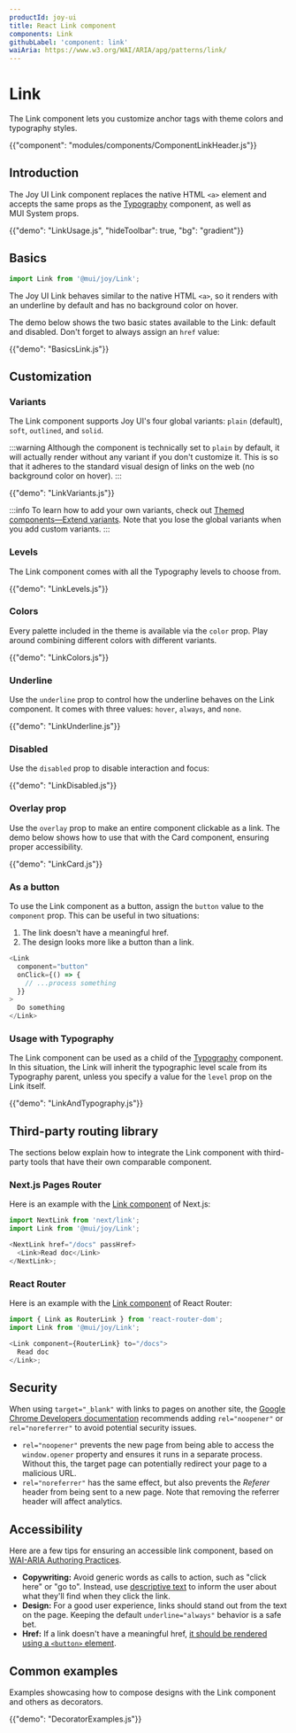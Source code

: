 ```yaml
---
productId: joy-ui
title: React Link component
components: Link
githubLabel: 'component: link'
waiAria: https://www.w3.org/WAI/ARIA/apg/patterns/link/
---
```


# Link

<p class="description">The Link component lets you customize anchor tags with theme colors and typography styles.</p>

{{"component": "modules/components/ComponentLinkHeader.js"}}

## Introduction

The Joy UI Link component replaces the native HTML `<a>` element and accepts the same props as the [Typography](/joy-ui/react-typography/) component, as well as MUI System props.

{{"demo": "LinkUsage.js", "hideToolbar": true, "bg": "gradient"}}

## Basics

```jsx
import Link from '@mui/joy/Link';
```

The Joy UI Link behaves similar to the native HTML `<a>`, so it renders with an underline by default and has no background color on hover.

The demo below shows the two basic states available to the Link: default and disabled.
Don't forget to always assign an `href` value:

{{"demo": "BasicsLink.js"}}

## Customization

### Variants

The Link component supports Joy UI's four global variants: `plain` (default), `soft`, `outlined`, and `solid`.

:::warning
Although the component is technically set to `plain` by default, it will actually render without any variant if you don't customize it.
This is so that it adheres to the standard visual design of links on the web (no background color on hover).
:::

{{"demo": "LinkVariants.js"}}

:::info
To learn how to add your own variants, check out [Themed components—Extend variants](/joy-ui/customization/themed-components/#extend-variants).
Note that you lose the global variants when you add custom variants.
:::

### Levels

The Link component comes with all the Typography levels to choose from.

{{"demo": "LinkLevels.js"}}

### Colors

Every palette included in the theme is available via the `color` prop.
Play around combining different colors with different variants.

{{"demo": "LinkColors.js"}}

### Underline

Use the `underline` prop to control how the underline behaves on the Link component.
It comes with three values: `hover`, `always`, and `none`.

{{"demo": "LinkUnderline.js"}}

### Disabled

Use the `disabled` prop to disable interaction and focus:

{{"demo": "LinkDisabled.js"}}

### Overlay prop

Use the `overlay` prop to make an entire component clickable as a link.
The demo below shows how to use that with the Card component, ensuring proper accessibility.

{{"demo": "LinkCard.js"}}

### As a button

To use the Link component as a button, assign the `button` value to the `component` prop.
This can be useful in two situations:

1. The link doesn't have a meaningful href.
2. The design looks more like a button than a link.

```js
<Link
  component="button"
  onClick={() => {
    // ...process something
  }}
>
  Do something
</Link>
```

### Usage with Typography

The Link component can be used as a child of the [Typography](/joy-ui/react-typography/) component.
In this situation, the Link will inherit the typographic level scale from its Typography parent, unless you specify a value for the `level` prop on the Link itself.

{{"demo": "LinkAndTypography.js"}}

## Third-party routing library

The sections below explain how to integrate the Link component with third-party tools that have their own comparable component.

### Next.js Pages Router

Here is an example with the [Link component](https://nextjs.org/docs/pages/api-reference/components/link) of Next.js:

```js
import NextLink from 'next/link';
import Link from '@mui/joy/Link';

<NextLink href="/docs" passHref>
  <Link>Read doc</Link>
</NextLink>;
```

### React Router

Here is an example with the [Link component](https://reactrouter.com/en/main/components/link) of React Router:

```js
import { Link as RouterLink } from 'react-router-dom';
import Link from '@mui/joy/Link';

<Link component={RouterLink} to="/docs">
  Read doc
</Link>;
```

## Security

When using `target="_blank"` with links to pages on another site, the [Google Chrome Developers documentation](https://developers.google.com/web/tools/lighthouse/audits/noopener) recommends adding `rel="noopener"` or `rel="noreferrer"` to avoid potential security issues.

- `rel="noopener"` prevents the new page from being able to access the `window.opener` property and ensures it runs in a separate process.
  Without this, the target page can potentially redirect your page to a malicious URL.
- `rel="noreferrer"` has the same effect, but also prevents the _Referer_ header from being sent to a new page.
  Note that removing the referrer header will affect analytics.

## Accessibility

Here are a few tips for ensuring an accessible link component, based on [WAI-ARIA Authoring Practices](https://www.w3.org/WAI/ARIA/apg/patterns/link/).

- **Copywriting:** Avoid generic words as calls to action, such as "click here" or "go to".
  Instead, use [descriptive text](https://developers.google.com/web/tools/lighthouse/audits/descriptive-link-text) to inform the user about what they'll find when they click the link.
- **Design:** For a good user experience, links should stand out from the text on the page.
  Keeping the default `underline="always"` behavior is a safe bet.
- **Href:** If a link doesn't have a meaningful href, [it should be rendered using a `<button>` element](#as-button).

## Common examples

Examples showcasing how to compose designs with the Link component and others as decorators.

{{"demo": "DecoratorExamples.js"}}
